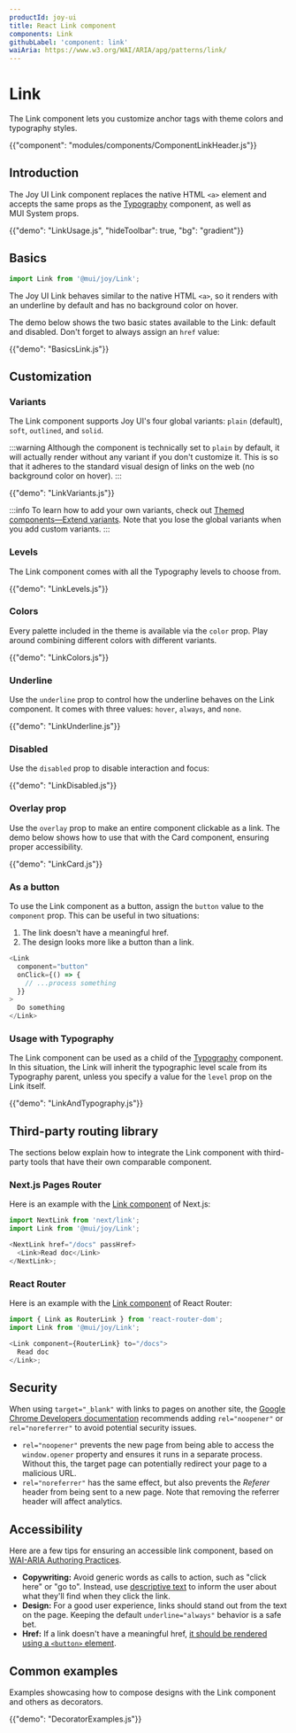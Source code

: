 ```yaml
---
productId: joy-ui
title: React Link component
components: Link
githubLabel: 'component: link'
waiAria: https://www.w3.org/WAI/ARIA/apg/patterns/link/
---
```


# Link

<p class="description">The Link component lets you customize anchor tags with theme colors and typography styles.</p>

{{"component": "modules/components/ComponentLinkHeader.js"}}

## Introduction

The Joy UI Link component replaces the native HTML `<a>` element and accepts the same props as the [Typography](/joy-ui/react-typography/) component, as well as MUI System props.

{{"demo": "LinkUsage.js", "hideToolbar": true, "bg": "gradient"}}

## Basics

```jsx
import Link from '@mui/joy/Link';
```

The Joy UI Link behaves similar to the native HTML `<a>`, so it renders with an underline by default and has no background color on hover.

The demo below shows the two basic states available to the Link: default and disabled.
Don't forget to always assign an `href` value:

{{"demo": "BasicsLink.js"}}

## Customization

### Variants

The Link component supports Joy UI's four global variants: `plain` (default), `soft`, `outlined`, and `solid`.

:::warning
Although the component is technically set to `plain` by default, it will actually render without any variant if you don't customize it.
This is so that it adheres to the standard visual design of links on the web (no background color on hover).
:::

{{"demo": "LinkVariants.js"}}

:::info
To learn how to add your own variants, check out [Themed components—Extend variants](/joy-ui/customization/themed-components/#extend-variants).
Note that you lose the global variants when you add custom variants.
:::

### Levels

The Link component comes with all the Typography levels to choose from.

{{"demo": "LinkLevels.js"}}

### Colors

Every palette included in the theme is available via the `color` prop.
Play around combining different colors with different variants.

{{"demo": "LinkColors.js"}}

### Underline

Use the `underline` prop to control how the underline behaves on the Link component.
It comes with three values: `hover`, `always`, and `none`.

{{"demo": "LinkUnderline.js"}}

### Disabled

Use the `disabled` prop to disable interaction and focus:

{{"demo": "LinkDisabled.js"}}

### Overlay prop

Use the `overlay` prop to make an entire component clickable as a link.
The demo below shows how to use that with the Card component, ensuring proper accessibility.

{{"demo": "LinkCard.js"}}

### As a button

To use the Link component as a button, assign the `button` value to the `component` prop.
This can be useful in two situations:

1. The link doesn't have a meaningful href.
2. The design looks more like a button than a link.

```js
<Link
  component="button"
  onClick={() => {
    // ...process something
  }}
>
  Do something
</Link>
```

### Usage with Typography

The Link component can be used as a child of the [Typography](/joy-ui/react-typography/) component.
In this situation, the Link will inherit the typographic level scale from its Typography parent, unless you specify a value for the `level` prop on the Link itself.

{{"demo": "LinkAndTypography.js"}}

## Third-party routing library

The sections below explain how to integrate the Link component with third-party tools that have their own comparable component.

### Next.js Pages Router

Here is an example with the [Link component](https://nextjs.org/docs/pages/api-reference/components/link) of Next.js:

```js
import NextLink from 'next/link';
import Link from '@mui/joy/Link';

<NextLink href="/docs" passHref>
  <Link>Read doc</Link>
</NextLink>;
```

### React Router

Here is an example with the [Link component](https://reactrouter.com/en/main/components/link) of React Router:

```js
import { Link as RouterLink } from 'react-router-dom';
import Link from '@mui/joy/Link';

<Link component={RouterLink} to="/docs">
  Read doc
</Link>;
```

## Security

When using `target="_blank"` with links to pages on another site, the [Google Chrome Developers documentation](https://developers.google.com/web/tools/lighthouse/audits/noopener) recommends adding `rel="noopener"` or `rel="noreferrer"` to avoid potential security issues.

- `rel="noopener"` prevents the new page from being able to access the `window.opener` property and ensures it runs in a separate process.
  Without this, the target page can potentially redirect your page to a malicious URL.
- `rel="noreferrer"` has the same effect, but also prevents the _Referer_ header from being sent to a new page.
  Note that removing the referrer header will affect analytics.

## Accessibility

Here are a few tips for ensuring an accessible link component, based on [WAI-ARIA Authoring Practices](https://www.w3.org/WAI/ARIA/apg/patterns/link/).

- **Copywriting:** Avoid generic words as calls to action, such as "click here" or "go to".
  Instead, use [descriptive text](https://developers.google.com/web/tools/lighthouse/audits/descriptive-link-text) to inform the user about what they'll find when they click the link.
- **Design:** For a good user experience, links should stand out from the text on the page.
  Keeping the default `underline="always"` behavior is a safe bet.
- **Href:** If a link doesn't have a meaningful href, [it should be rendered using a `<button>` element](#as-button).

## Common examples

Examples showcasing how to compose designs with the Link component and others as decorators.

{{"demo": "DecoratorExamples.js"}}
